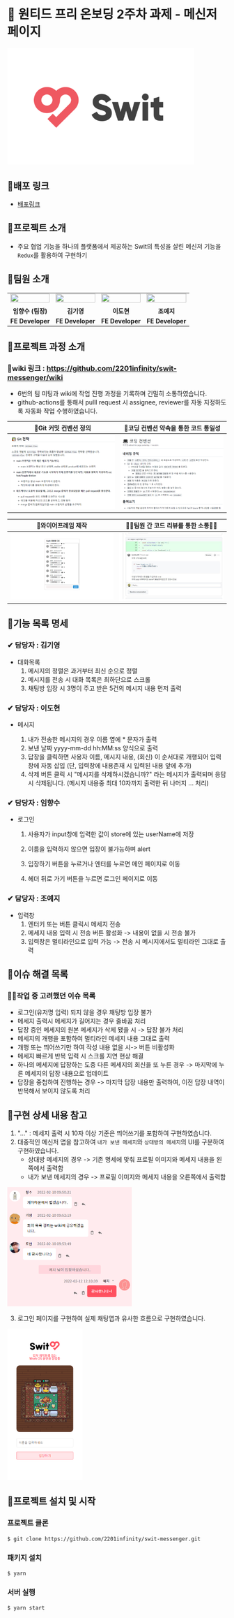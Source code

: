 # 📝 원티드 프리 온보딩 2주차 과제 - 메신저 페이지



<img src="README.assets/swit-logo.png" alt="140억 투자받은 협업툴 &#39;스윗&#39;, 유럽 GDPR 적합성 검증 완료 – 와우테일(WOWTALE)" style="zoom: 67%;" />



## 📌배포 링크

- [배포링크](https://elegant-ramanujan-82feb0.netlify.app/)

## 📌프로젝트 소개

- 주요 협업 기능을 하나의 플랫폼에서 제공하는 Swit의 특성을 살린 메신저 기능을 `Redux`를 활용하여 구현하기


## 📌팀원 소개

<table align="center">
<tr >
<td align="center"><a href="https://github.com/perfumelim"><img src="https://avatars.githubusercontent.com/perfumelim" width="100%"  height="50%" /></a></td>
<td align="center"><a href="https://github.com/kykim00"><img src="https://avatars.githubusercontent.com/kykim00" width="100%"  height="65%"/></a></td>
<td align="center"><a href="https://github.com/ksmfou98"><img src="https://avatars.githubusercontent.com/ksmfou98" width="100%" height="50%" /></a></td>
<td align="center"><a href="https://github.com/yezyvibe"><img src="https://avatars.githubusercontent.com/yezyvibe" width="100%"  height="50%"/></a></td>
</tr>
<tr>
<td align="center"><b> 임향수 (팀장)</b></td>
<td align="center"><b>김기영</b></td>
<td align="center"><b>이도현</b></td>
<td align="center"><b>조예지</b></td>
</tr>
<tr>
<td align="center"><b>FE Developer</b></td>
<td align="center"><b>FE Developer</b></td>
<td align="center"><b>FE Developer</b></td>
<td align="center"><b>FE Developer</b></td>
</tr>
</table>


## 📌프로젝트 과정 소개

### 			🔖wiki 링크 : https://github.com/2201infinity/swit-messenger/wiki

 - 6번의 팀 미팅과 wiki에 작업 진행 과정을 기록하며 긴밀히 소통하였습니다.
 - github-actions를 통해서 pulll request 시 assignee, reviewer를 자동 지정하도록 자동화 작업 수행하였습니다.



|     🚥Git 커밋 컨벤션 정의     |           🔰코딩 컨벤션 약속을 통한 코드 통일성           |
| :---------------------------: | :------------------------------------------------------: |
| ![](README.assets/깃전략.png) | ![image-20220211221739552](README.assets/코딩컨벤션.png) |

|         🧾와이어프레임 제작          | 🦸‍♂️팀원 간 코드 리뷰를 통한 소통🦸‍♀️ |
| :---------------------------------: | :-------------------------------: |
| ![](README.assets/와이어프레임.png) |  ![](README.assets/코드리뷰.jpg)  |





## 📌기능 목록 명세

### ✔ 담당자 : 김기영

- 대화목록
  1. 메시지의 정렬은 과거부터 최신 순으로 정렬
  2. 메시지를 전송 시 대화 목록은 최하단으로 스크롤
  3. 채팅방 입장 시 3명이 주고 받은 5건의 메시지 내용 먼저 출력

### ✔ 담당자 : 이도현

* 메시지

  1. 내가 전송한 메시지의 경우 이름 옆에 * 문자가 출력
  2. 보낸 날짜 yyyy-mm-dd hh:MM:ss 양식으로 출력
  3. 답장을 클릭하면 사용자 이름, 메시지 내용, (회신) 이 순서대로 개행되어 입력창에 자동 삽입 (단, 입력창에 내용존재 시 입력된 내용 앞에 추가)
  4. 삭제 버튼 클릭 시 "메시지를 삭제하시겠습니까?" 라는 메시지가 출력되며 응답시 삭제됩니다. (메시지 내용중 최대 10자까지 출력한 뒤 나머지 ... 처리)

### ✔ 담당자 : 임향수

- 로그인
  1. 사용자가 input창에 입력한 값이 store에 있는 userName에 저장

  2. 이름을 입력하지 않으면 입장이 불가능하며 alert

  3. 입장하기 버튼을 누르거나 엔터를 누르면 메인 페이지로 이동

  4. 헤더 뒤로 가기 버튼을 누르면 로그인 페이지로 이동

### ✔ 담당자 : 조예지

- 입력창
  1. 엔터키 또는 버튼 클릭시 메세지 전송
  2. 메세지 내용 입력 시 전송 버튼 활성화 -> 내용이 없을 시 전송 불가
  3. 입력창은 멀티라인으로 입력 가능 -> 전송 시 메시지에서도 멀티라인 그대로 출력
  
  

## 📌이슈 해결 목록

### 🕵️‍♂️작업 중 고려했던 이슈 목록

* 로그인(유저명 입력) 되지 않을 경우 채팅방 입장 불가
* 메세지 출력시 메세지가 길어지는 경우 줄바꿈 처리
* 답장 중인 메세지의 원본 메세지가 삭제 됐을 시 -> 답장 불가 처리
* 메세지의 개행을 포함하여 멀티라인 메세지 내용 그대로 출력
* 개행 또는 띄어쓰기만 하여 작성 내용 없을 시-> 버튼 비활성화
* 메세지 빠르게 반복 입력 시 스크롤 지연 현상 해결
* 하나의 메세지에 답장하는 도중 다른 메세지의 회신을 또 누른 경우 -> 마지막에 누른 메세지의 답장 내용으로 업데이트
* 답장을 중첩하여 진행하는 경우 -> 마지막 답장 내용만 출력하여, 이전 답장 내역이 반복해서 보이지 않도록 처리



## 📌구현 상세 내용 참고

1. "..." : 메세지 출력 시 10자 이상 기준은 띄어쓰기를 포함하여 구현하였습니다.
 2. 대중적인 메신저 앱을 참고하여 `내가 보낸 메세지`와  `상대방의 메세지`의 UI를 구분하여 구현하였습니다.
    * 상대방 메세지의 경우 -> 기존 명세에 맞춰 프로필 이미지와 메세지 내용을 왼쪽에서 출력함
    * 내가 보낸 메세지의 경우 -> 프로필 이미지와 메세지 내용을 오른쪽에서 출력함

<img src="README.assets/image-20220212121056530.png" alt="image-20220212121056530" style="zoom:60%;" />

3. 로그인 페이지를 구현하여 실제 채팅앱과 유사한 흐름으로 구현하였습니다.

<img src="README.assets/image-20220211231915043.png" alt="image-20220211231915043" style="zoom: 50%;" />




## 📌프로젝트 설치 및 시작

### 프로젝트 클론

```
$ git clone https://github.com/2201infinity/swit-messenger.git
```

### 패키지 설치

```
$ yarn
```

### 서버 실행

```
$ yarn start
```